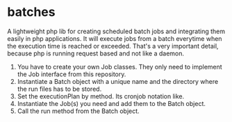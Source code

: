 # batches
A lightweight php lib for creating scheduled batch jobs and integrating them easily in php applications. It will execute jobs from a batch everytime when the execution time is reached or exceeded. That's a very important detail, because php is running request based and not like a daemon.

1. You have to create your own Job classes. They only need to implement the Job interface from this repository.
2. Instantiate a Batch object with a unique name and the directory where the run files has to be stored.
3. Set the executionPlan by method. Its cronjob notation like.
4. Instantiate the Job(s) you need and add them to the Batch object.
5. Call the run method from the Batch object.